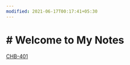```yaml
---
modified: 2021-06-17T00:17:41+05:30
---
```


# # Welcome to My Notes

[CHB-401](/CHB-401/Lanthanids/index.md)
